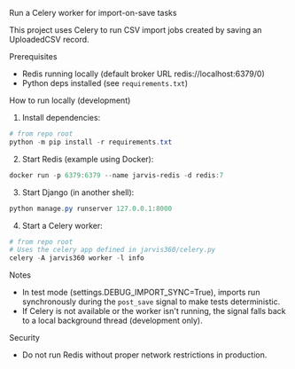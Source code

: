 Run a Celery worker for import-on-save tasks

This project uses Celery to run CSV import jobs created by saving an UploadedCSV record.

Prerequisites
- Redis running locally (default broker URL redis://localhost:6379/0)
- Python deps installed (see `requirements.txt`)

How to run locally (development)

1. Install dependencies:

```powershell
# from repo root
python -m pip install -r requirements.txt
```

2. Start Redis (example using Docker):

```powershell
docker run -p 6379:6379 --name jarvis-redis -d redis:7
```

3. Start Django (in another shell):

```powershell
python manage.py runserver 127.0.0.1:8000
```

4. Start a Celery worker:

```powershell
# from repo root
# Uses the celery app defined in jarvis360/celery.py
celery -A jarvis360 worker -l info
```

Notes
- In test mode (settings.DEBUG_IMPORT_SYNC=True), imports run synchronously during the `post_save` signal to make tests deterministic.
- If Celery is not available or the worker isn't running, the signal falls back to a local background thread (development only).

Security
- Do not run Redis without proper network restrictions in production.
